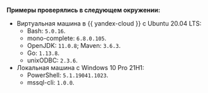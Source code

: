 **Примеры проверялись в следующем окружении:**
* Виртуальная машина в {{ yandex-cloud }} c Ubuntu 20.04 LTS:
    * Bash: `5.0.16`.
    * mono-complete: `6.8.0.105`.
    * OpenJDK: `11.0.8`; Maven: `3.6.3`.
    * Go: `1.13.8`.
    * unixODBC: `2.3.6`.
* Локальная машина с Windows 10 Pro 21H1:
    * PowerShell: `5.1.19041.1023`.
    * mssql-cli: `1.0.0`.
